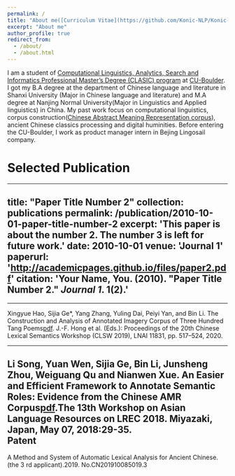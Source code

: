 ```yaml
---
permalink: /
title: "About me([Curriculum Vitae](https://github.com/Konic-NLP/Konic-NLP.github.io/blob/master/files/Sijia%20Ge-CV.pdf))"
excerpt: "About me"
author_profile: true
redirect_from: 
  - /about/
  - /about.html
---
```


I am a student of [Computational Linguistics, Analytics, Search and Informatics Professional Master’s Degree (CLASIC) program](https://www.colorado.edu/linguistics/graduate-program/computational-linguistics-clasic-ms) at [CU-Boulder](https://www.colorado.edu/). I got my B.A degree at the department of Chinese language and literature in Shanxi University (Major in Chinese language and literature) and M.A degree at Nanjing Normal University(Major in Linguistics and Applied linguistics) in China. My past work focus on computational linguistics, corpus construction([Chinese Abstract Meaning Representation corpus](https://www.cs.brandeis.edu/~clp/camr/camr.html)), ancient Chinese classics processing and digital huminities. Before entering the CU-Boulder, I work as product manager intern in Bejing Lingosail company.

Selected Publication
=======
---
title: "Paper Title Number 2"
collection: publications
permalink: /publication/2010-10-01-paper-title-number-2
excerpt: 'This paper is about the number 2. The number 3 is left for future work.'
date: 2010-10-01
venue: 'Journal 1'
paperurl: 'http://academicpages.github.io/files/paper2.pdf'
citation: 'Your Name, You. (2010). &quot;Paper Title Number 2.&quot; <i>Journal 1</i>. 1(2).'
---  
*******  
Xingyue Hao, Sijia Ge*, Yang Zhang, Yuling Dai, Peiyi Yan, and Bin Li. The Construction and Analysis of Annotated Imagery Corpus of Three Hundred Tang Poems[pdf](https://link.springer.com/content/pdf/10.1007%2F978-3-030-38189-9_53.pdf). J.-F. Hong et al. (Eds.): Proceedings of the 20th Chinese Lexical Semantics Workshop (CLSW 2019), LNAI 11831, pp. 517–524, 2020.   
  
******  
Li  Song, Yuan  Wen,  Sijia  Ge,  Bin  Li,  Junsheng  Zhou,  Weiguang  Qu  and  Nianwen  Xue. An  Easier  and  Efficient Framework to Annotate Semantic Roles: Evidence from the Chinese AMR Corpus[pdf](http://lrec-conf.org/workshops/lrec2018/W29/pdf/15_W29.pdf).The 13th Workshop on Asian Language Resources on LREC 2018. Miyazaki, Japan, May 07, 2018:29-35.   
Patent 
----  
A  Method  and  System  of  Automatic  Lexical  Analysis  for  Ancient  Chinese.  (the  3 rd   applicant).2019. No.CN201910085019.3 


            

<!-- A data-driven personal website
======
Like many other Jekyll-based GitHub Pages templates, academicpages makes you separate the website's content from its form. The content & metadata of your website are in structured markdown files, while various other files constitute the theme, specifying how to transform that content & metadata into HTML pages. You keep these various markdown (.md), YAML (.yml), HTML, and CSS files in a public GitHub repository. Each time you commit and push an update to the repository, the [GitHub pages](https://pages.github.com/) service creates static HTML pages based on these files, which are hosted on GitHub's servers free of charge.

Many of the features of dynamic content management systems (like Wordpress) can be achieved in this fashion, using a fraction of the computational resources and with far less vulnerability to hacking and DDoSing. You can also modify the theme to your heart's content without touching the content of your site. If you get to a point where you've broken something in Jekyll/HTML/CSS beyond repair, your markdown files describing your talks, publications, etc. are safe. You can rollback the changes or even delete the repository and start over -- just be sure to save the markdown files! Finally, you can also write scripts that process the structured data on the site, such as [this one](https://github.com/academicpages/academicpages.github.io/blob/master/talkmap.ipynb) that analyzes metadata in pages about talks to display [a map of every location you've given a talk](https://academicpages.github.io/talkmap.html). -->
